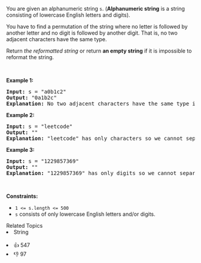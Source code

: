 <p>You are given an alphanumeric string <code>s</code>. (<strong>Alphanumeric string</strong> is a string consisting of lowercase English letters and digits).</p>

<p>You have to find a permutation of the string where no letter is followed by another letter and no digit is followed by another digit. That is, no two adjacent characters have the same type.</p>

<p>Return <em>the reformatted string</em> or return <strong>an empty string</strong> if it is impossible to reformat the string.</p>

<p>&nbsp;</p> 
<p><strong class="example">Example 1:</strong></p>

<pre>
<strong>Input:</strong> s = "a0b1c2"
<strong>Output:</strong> "0a1b2c"
<strong>Explanation:</strong> No two adjacent characters have the same type in "0a1b2c". "a0b1c2", "0a1b2c", "0c2a1b" are also valid permutations.
</pre>

<p><strong class="example">Example 2:</strong></p>

<pre>
<strong>Input:</strong> s = "leetcode"
<strong>Output:</strong> ""
<strong>Explanation:</strong> "leetcode" has only characters so we cannot separate them by digits.
</pre>

<p><strong class="example">Example 3:</strong></p>

<pre>
<strong>Input:</strong> s = "1229857369"
<strong>Output:</strong> ""
<strong>Explanation:</strong> "1229857369" has only digits so we cannot separate them by characters.
</pre>

<p>&nbsp;</p> 
<p><strong>Constraints:</strong></p>

<ul> 
 <li><code>1 &lt;= s.length &lt;= 500</code></li> 
 <li><code>s</code> consists of only lowercase English letters and/or digits.</li> 
</ul>

<div><div>Related Topics</div><div><li>String</li></div></div><br><div><li>👍 547</li><li>👎 97</li></div>